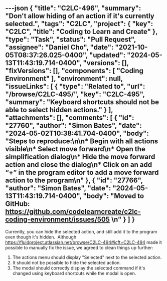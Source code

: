 ---json
{
  "title": "C2LC-496",
  "summary": "Don't allow hiding of an action if it's currently selected.",
  "tags": "C2LC",
  "project": {
    "key": "C2LC",
    "title": "Coding to Learn and Create"
  },
  "type": "Task",
  "status": "Pull Request",
  "assignee": "Daniel Cho",
  "date": "2021-10-05T08:37:26.025-0400",
  "updated": "2024-05-13T11:43:19.714-0400",
  "versions": [],
  "fixVersions": [],
  "components": [
    "Coding Environment"
  ],
  "environment": null,
  "issueLinks": [
    {
      "type": "Related to",
      "url": "/browse/C2LC-495/",
      "key": "C2LC-495",
      "summary": "Keyboard shortcuts should not be able to select hidden actions."
    }
  ],
  "attachments": [],
  "comments": [
    {
      "id": "27760",
      "author": "Simon Bates",
      "date": "2024-05-02T10:38:41.704-0400",
      "body": "Steps to reproduce:\n\n* Begin with all actions visible\n* Select move forward\n* Open the simplification dialog\n* Hide the move forward action and close the dialog\n* Click on an add “+” in the program editor to add a move forward action to the program\n"
    },
    {
      "id": "27766",
      "author": "Simon Bates",
      "date": "2024-05-13T11:43:19.714-0400",
      "body": "Moved to GitHub: <https://github.com/codelearncreate/c2lc-coding-environment/issues/505>&#x20;\n"
    }
  ]
}
---
Currently, you can hide the selected action, and still add it to the program even though it's hidden.  Although <https://fluidproject.atlassian.net/browse/C2LC-494#icft=C2LC-494> made it possible to manually fix the issue, we agreed to clean things up further:

1. The actions menu should display "Selected" next to the selected action.
2. It should not be possible to hide the selected action.
3. The modal should correctly display the selected command if it's changed using keyboard shortcuts while the modal is open. 

        